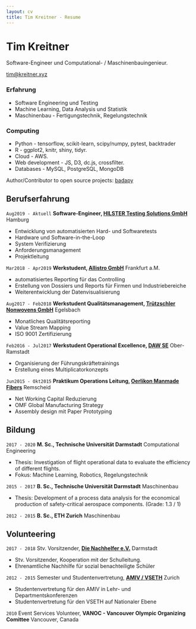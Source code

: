 ```yaml
---
layout: cv
title: Tim Kreitner - Resume
---
```

# Tim Kreitner
Software-Engineer und Computational- / Maschinenbauingenieur.

<div id="webaddress">
<a href="mailto:tim@kreitner.xyz">tim@kreitner.xyz</a>
<!-- | <a href="https://www.linkedin.com/in/tim-kreitner-93632376/">LinkedIn</a>
| <a href="https://www.xing.com/profile/Tim_Kreitner/">Xing</a>
| <a href="http://github.com/tabassco">GitHub</a> -->
</div>

### Erfahrung

- Software Engineering und Testing
- Machine Learning, Data Analysis und Statistik
- Maschinenbau - Fertigungstechnik, Regelungstechnik

### Computing

- Python - tensorflow, scikit-learn, scipy/numpy, pytest, backtrader
- R - ggplot2, knitr, shiny, tidyr.  
- Cloud - AWS.
- Web development - JS, D3, dc.js, crossfilter.
- Databases - MySQL, PostgreSQL, MongoDB

Author/Contributor to open source projects: [badapy](https://github.com/tabassco/badapy)

## Berufserfahrung
`Aug2019 - Aktuell`
__Software-Engineer, [HILSTER Testing Solutions GmbH](https://www.hilster.de/)__ Hamburg

- Entwicklung von automatisierten Hard- und Softwaretests
- Hardware und Software-in-the-Loop
- System Verifizierung
- Anforderungsmanagement
- Projektleitung

`Mar2018 - Apr2019`
__Werkstudent, [Allistro GmbH](https://www.allistro.de/en/homepage-en/)__ Frankfurt a.M.

- automatisiertes Reporting für das Controlling
- Erstellung von Dossiers und Reports für Firmen und Industriebereiche
- Weiterentwicklung der Datenvisualisierung


`Aug2017 - Feb2018`
__Werkstudent Qualitätsmanagement, [Trützschler Nonwovens GmbH](https://www.truetzschler-nonwovens.de/)__ Egelsbach

- Monatliches Qualitätsreporting
- Value Stream Mapping
- ISO 9001 Zertifizierung


`Feb2016 - Jul2017`
__Werkstudent Operational Excellence, [DAW SE](https://www.truetzschler-nonwovens.de/)__ Ober-Ramstadt

- Organisierung der Führungskräftetrainings
- Erstellung eines Multiplicatorkonzepts

`Jun2015 - Okt2015`
__Praktikum Operations Leitung, [Oerlikon Manmade Fibers](https://www.oerlikon.com/manmade-fibers/en/)__ Remscheid

- Net Working Capital Reduzierung
- OMF Global Manufacturing Strategy
- Assembly design mit Paper Prototyping

## Bildung

`2017 - 2020`
__M. Sc., Technische Universität Darmstadt__
Computational Engineering

- Thesis: Investigation of flight operational data to evaluate the efficiency of different flights.
- Fokus: Machine Learning, Robotics, Regelungstechnik

`2015 - 2017`
__B. Sc., Technische Universität Darmstadt__
Maschinenbau

- Thesis: Development of a process data analysis for the economical production of safety-critical aerospace components. (Grade: 1.3 / 1)

`2012 - 2015`
__B. Sc., ETH Zurich__
Maschinenbau

## Volunteering
`2017 - 2018`
Stv. Vorsitzender, __[Die Nachhelfer e.V.](http://www.nachhelfer-darmstadt.com/)__ Darmstadt

- Stv. Vorsitzender, Kooperation mit der Schulleitung.
- Ehrenamtliche Nachhilfe für sozial benachteiligte Schüler


`2012 - 2015`
Semester und Studentenvertretung, __[AMIV / VSETH](https://amiv.ethz.ch/en/)__ Zurich

- Studentenvertretung für den AMIV in Lehr- und Departmentskonferenzen
- Studentenvertretung für den VSETH auf Nationaler Ebene

`2010`
Event Services Volunteer, __VANOC - Vancouver Olympic Organizing Comittee__ Vancouver, Canada
